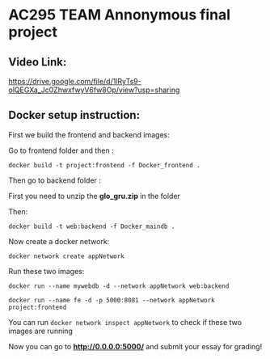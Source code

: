 # AC295 TEAM Annonymous final project

## Video Link: 
https://drive.google.com/file/d/1lRyTs9-olQEGXa_Jc0ZhwxfwyV6fw8Op/view?usp=sharing

## Docker setup instruction:

First we build the frontend and backend images:

Go to frontend folder and then :

```docker build -t project:frontend -f Docker_frontend . ```

Then go to backend folder :

First you need to unzip the **glo_gru.zip** in the folder

Then:

```docker build -t web:backend -f Docker_maindb . ```

Now create a docker network:

``` docker network create appNetwork ```

Run these two images:

``` docker run --name mywebdb -d --network appNetwork web:backend ```

``` docker run --name fe -d -p 5000:8081 --network appNetwork project:frontend ```

You can run ```docker network inspect appNetwork``` to check if these two images are running

Now you can go to **http://0.0.0.0:5000/** and submit your essay for grading!

